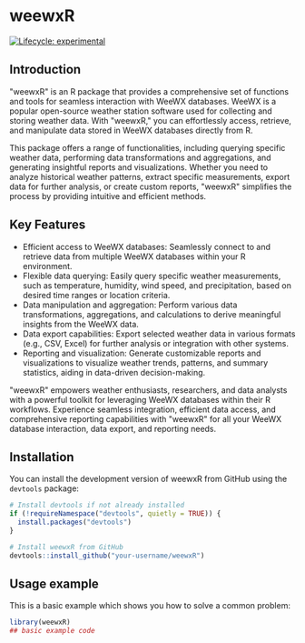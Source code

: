 # weewxR

<!-- badges: start -->
[![Lifecycle: experimental](https://img.shields.io/badge/lifecycle-experimental-orange.svg)](https://lifecycle.r-lib.org/articles/stages.html#experimental)
<!-- badges: end -->

## Introduction

"weewxR" is an R package that provides a comprehensive set of functions and
tools for seamless interaction with WeeWX databases. WeeWX is a popular
open-source weather station software used for collecting and storing weather
data. With "weewxR," you can effortlessly access, retrieve, and manipulate data
stored in WeeWX databases directly from R.

This package offers a range of functionalities, including querying specific
weather data, performing data transformations and aggregations, and generating
insightful reports and visualizations. Whether you need to analyze historical
weather patterns, extract specific measurements, export data for further
analysis, or create custom reports, "weewxR" simplifies the process by providing
intuitive and efficient methods.

## Key Features

- Efficient access to WeeWX databases: Seamlessly connect to and retrieve data
  from multiple WeeWX databases within your R environment.
- Flexible data querying: Easily query specific weather measurements, such as
  temperature, humidity, wind speed, and precipitation, based on desired time
  ranges or location criteria.
- Data manipulation and aggregation: Perform various data transformations,
  aggregations, and calculations to derive meaningful insights from the WeeWX
  data.
- Data export capabilities: Export selected weather data in various formats
  (e.g., CSV, Excel) for further analysis or integration with other systems.
- Reporting and visualization: Generate customizable reports and visualizations
  to visualize weather trends, patterns, and summary statistics, aiding in
  data-driven decision-making.

"weewxR" empowers weather enthusiasts, researchers, and data analysts with a
powerful toolkit for leveraging WeeWX databases within their R workflows.
Experience seamless integration, efficient data access, and comprehensive
reporting capabilities with "weewxR" for all your WeeWX database interaction,
data export, and reporting needs.

## Installation

You can install the development version of weewxR from GitHub using the `devtools` package:

```r
# Install devtools if not already installed
if (!requireNamespace("devtools", quietly = TRUE)) {
  install.packages("devtools")
}

# Install weewxR from GitHub
devtools::install_github("your-username/weewxR")
```

## Usage example

This is a basic example which shows you how to solve a common problem:

```r
library(weewxR)
## basic example code
```
